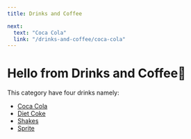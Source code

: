 ```yaml
---
title: Drinks and Coffee

next:
  text: "Coca Cola"
  link: "/drinks-and-coffee/coca-cola"
---
```


# Hello from Drinks and Coffee👋

This category have four drinks namely:

- [Coca Cola](/drinks-and-coffee/coca-cola)
- [Diet Coke](/drinks-and-coffee/diet-coke)
- [Shakes](/drinks-and-coffee/shakes)
- [Sprite](/drinks-and-coffee/sprite)
